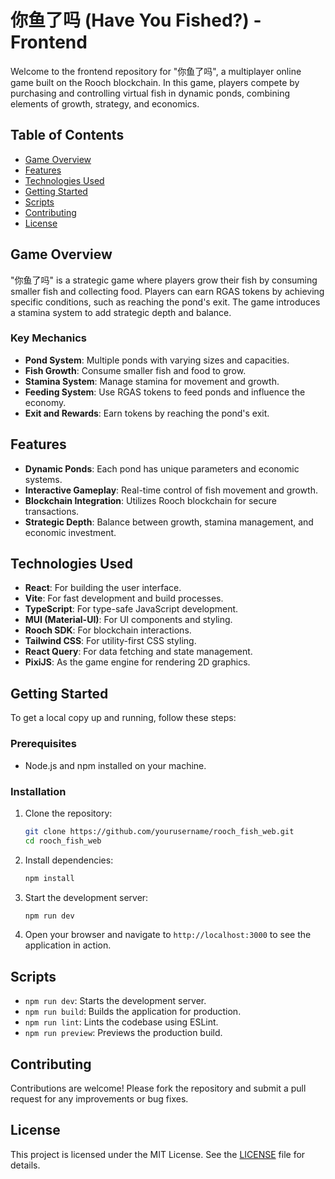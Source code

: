 # 你鱼了吗 (Have You Fished?) - Frontend

Welcome to the frontend repository for "你鱼了吗", a multiplayer online game built on the Rooch blockchain. In this game, players compete by purchasing and controlling virtual fish in dynamic ponds, combining elements of growth, strategy, and economics.

## Table of Contents

- [Game Overview](#game-overview)
- [Features](#features)
- [Technologies Used](#technologies-used)
- [Getting Started](#getting-started)
- [Scripts](#scripts)
- [Contributing](#contributing)
- [License](#license)

## Game Overview

"你鱼了吗" is a strategic game where players grow their fish by consuming smaller fish and collecting food. Players can earn RGAS tokens by achieving specific conditions, such as reaching the pond's exit. The game introduces a stamina system to add strategic depth and balance.

### Key Mechanics

- **Pond System**: Multiple ponds with varying sizes and capacities.
- **Fish Growth**: Consume smaller fish and food to grow.
- **Stamina System**: Manage stamina for movement and growth.
- **Feeding System**: Use RGAS tokens to feed ponds and influence the economy.
- **Exit and Rewards**: Earn tokens by reaching the pond's exit.

## Features

- **Dynamic Ponds**: Each pond has unique parameters and economic systems.
- **Interactive Gameplay**: Real-time control of fish movement and growth.
- **Blockchain Integration**: Utilizes Rooch blockchain for secure transactions.
- **Strategic Depth**: Balance between growth, stamina management, and economic investment.

## Technologies Used

- **React**: For building the user interface.
- **Vite**: For fast development and build processes.
- **TypeScript**: For type-safe JavaScript development.
- **MUI (Material-UI)**: For UI components and styling.
- **Rooch SDK**: For blockchain interactions.
- **Tailwind CSS**: For utility-first CSS styling.
- **React Query**: For data fetching and state management.
- **PixiJS**: As the game engine for rendering 2D graphics.

## Getting Started

To get a local copy up and running, follow these steps:

### Prerequisites

- Node.js and npm installed on your machine.

### Installation

1. Clone the repository:
   ```bash
   git clone https://github.com/yourusername/rooch_fish_web.git
   cd rooch_fish_web
   ```

2. Install dependencies:
   ```bash
   npm install
   ```

3. Start the development server:
   ```bash
   npm run dev
   ```

4. Open your browser and navigate to `http://localhost:3000` to see the application in action.

## Scripts

- `npm run dev`: Starts the development server.
- `npm run build`: Builds the application for production.
- `npm run lint`: Lints the codebase using ESLint.
- `npm run preview`: Previews the production build.

## Contributing

Contributions are welcome! Please fork the repository and submit a pull request for any improvements or bug fixes.

## License

This project is licensed under the MIT License. See the [LICENSE](LICENSE) file for details.
